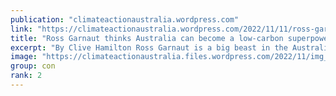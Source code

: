 ```yaml
---
publication: "climateactionaustralia.wordpress.com"
link: "https://climateactionaustralia.wordpress.com/2022/11/11/ross-garnaut-thinks-australia-can-become-a-low-carbon-superpower-clive-hamilton-is-not-convinced-climatecrisis-cop27-brightgreenlies-limitstogrowth/"
title: "Ross Garnaut thinks Australia can become a low-carbon superpower; Clive Hamilton is not convinced #ClimateCrisis #COP27 #BrightGreenLies #LimitsToGrowth"
excerpt: "By Clive Hamilton Ross Garnaut is a big beast in the Australian climate policy world, and a Labor favourite since his days as economic adviser to Bob Hawke. His 2008 Climate Change Review shifted t…"
image: "https://climateactionaustralia.files.wordpress.com/2022/11/img_1969.jpg"
group: con
rank: 2
---
```

